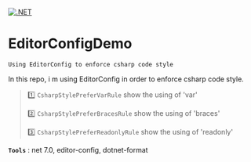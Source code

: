 [![.NET](https://github.com/aimenux/EditorConfigDemo/actions/workflows/ci.yml/badge.svg?branch=main)](https://github.com/aimenux/EditorConfigDemo/actions/workflows/ci.yml)

# EditorConfigDemo
```
Using EditorConfig to enforce csharp code style
```

In this repo, i m using EditorConfig in order to enforce csharp code style.
>
> :one: `CsharpStylePreferVarRule` show the using of 'var'
>
> :two: `CsharpStylePreferBracesRule` show the using of 'braces'
>
> :three: `CsharpStylePreferReadonlyRule` show the using of 'readonly'
>
**`Tools`** : net 7.0, editor-config, dotnet-format